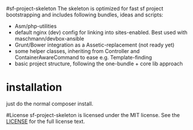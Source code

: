 #sf-project-skeleton
The skeleton is optimized for fast sf project bootstrapping and includes following bundles, ideas and scripts:

* Asm/php-utilities
* default nginx (dev) config for linking into sites-enabled. Best used with maschmann/devbox-ansible
* Grunt/Bower integration as a Assetic-replacement (not ready yet)
* some helper classes, inheriting from Controller and ContainerAwareCommand to ease e.g. Template-finding
* basic project structure, following the one-bundle + core lib approach

# installation
just do the normal composer install.

#License
sf-project-skeleton is licensed under the MIT license. See the [LICENSE](Resources/meta/LICENSE) for the full license text.
